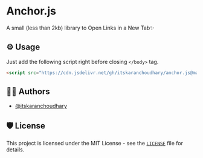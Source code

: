 # Anchor.js


A small (less than 2kb) library to Open Links in a New Tab✨


## ⚙ Usage
Just add the following script right before closing `</body>` tag.
```html
<script src="https://cdn.jsdelivr.net/gh/itskaranchoudhary/anchor.js@main/dist/anchor.js"></script>
```
## 👨‍💻 Authors

- [@itskaranchoudhary](https://www.github.com/itskaranchoudhary)


## 🛡️ License

This project is licensed under the MIT License - see the [`LICENSE`](LICENSE) file for details.
